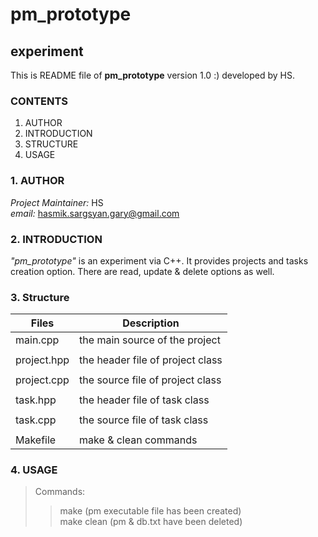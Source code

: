 # pm_prototype
## experiment

This is README file of __pm_prototype__ version 1.0 :) developed by HS.

### CONTENTS
1. AUTHOR
2. INTRODUCTION
3. STRUCTURE
4. USAGE

### 1. AUTHOR
_Project Maintainer:_ HS <br>
_email:_ <hasmik.sargsyan.gary@gmail.com>

### 2. INTRODUCTION
_"pm_prototype"_ is an experiment via C++. It provides projects and tasks creation option. There are read, update & delete options as well.

### 3. Structure
| Files      |  Description                   |
|------------|--------------------------------|
| main.cpp   |the main source of the project  |
|            |                                |
| project.hpp|the header file of project class|
|            |                                |
| project.cpp|the source file of project class|
|            |                                |
| task.hpp   |the header file of task class   |
|            |                                |
| task.cpp   |the source file of task class   |
|            |                                |
| Makefile   |make & clean commands           |

### 4. USAGE
> Commands: <br>
>> make (pm executable file has been created) <br>
>> make clean (pm & db.txt have been deleted)
